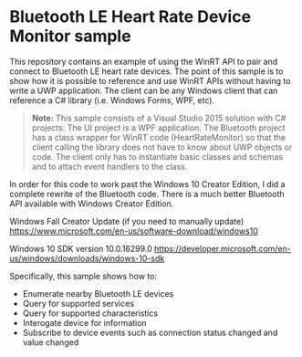 # Bluetooth LE Heart Rate Device Monitor sample

This repository contains an example of using the WinRT API to pair and connect to Bluetooth LE heart rate devices. The point of this sample is to show how it is possible to reference and use WinRT APIs without having to write a UWP application. The client can be any Windows client that can reference a C# library (i.e. Windows Forms, WPF, etc).

> **Note:** This sample consists of a Visual Studio 2015 solution with C# projects. The UI project is a WPF application. The Bluetooth project has a class wrapper for WinRT code (HeartRateMonitor) so that the client calling the library does not have to know about UWP objects or code. The client only has to instantiate basic classes and schemas and to attach event handlers to the class.

In order for this code to work past the Windows 10 Creator Edition, I did a complete rewrite of the Bluetooth code. There is a much better Bluetooth API available with Windows Creator Edition.

Windows Fall Creator Update (if you need to manually update) <https://www.microsoft.com/en-us/software-download/windows10>

Windows 10 SDK version 10.0.16299.0 <https://developer.microsoft.com/en-us/windows/downloads/windows-10-sdk>

Specifically, this sample shows how to:

- Enumerate nearby Bluetooth LE devices
- Query for supported services
- Query for supported characteristics
- Interogate device for information
- Subscribe to device events such as connection status changed and value changed
